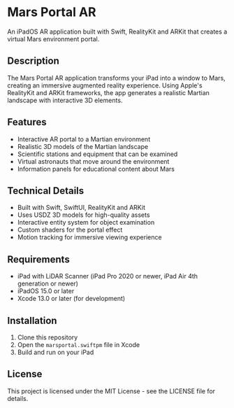 # Mars Portal AR

An iPadOS AR application built with Swift, RealityKit and ARKit that creates a virtual Mars environment portal.

## Description

The Mars Portal AR application transforms your iPad into a window to Mars, creating an immersive augmented reality experience. Using Apple's RealityKit and ARKit frameworks, the app generates a realistic Martian landscape with interactive 3D elements.

## Features

- Interactive AR portal to a Martian environment
- Realistic 3D models of the Martian landscape
- Scientific stations and equipment that can be examined
- Virtual astronauts that move around the environment
- Information panels for educational content about Mars

## Technical Details

- Built with Swift, SwiftUI, RealityKit and ARKit
- Uses USDZ 3D models for high-quality assets
- Interactive entity system for object examination
- Custom shaders for the portal effect
- Motion tracking for immersive viewing experience

## Requirements

- iPad with LiDAR Scanner (iPad Pro 2020 or newer, iPad Air 4th generation or newer)
- iPadOS 15.0 or later
- Xcode 13.0 or later (for development)

## Installation

1. Clone this repository
2. Open the `marsportal.swiftpm` file in Xcode
3. Build and run on your iPad

## License

This project is licensed under the MIT License - see the LICENSE file for details.